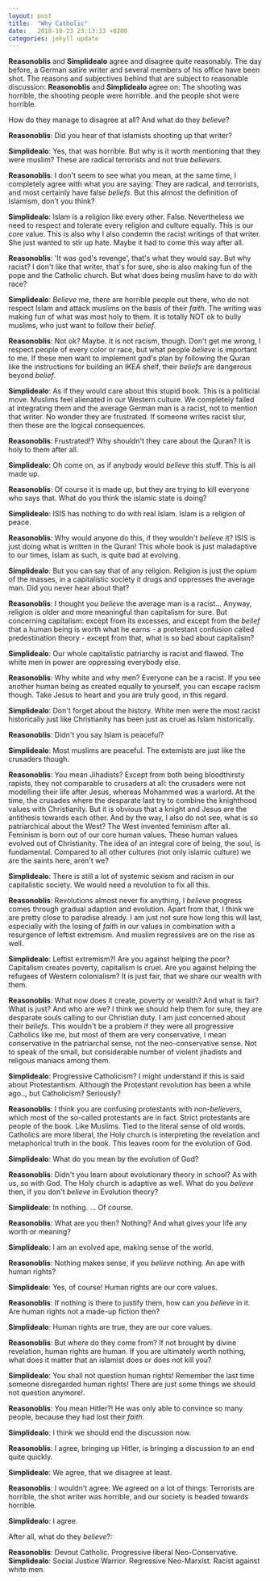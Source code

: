 ```yaml
---
layout: post
title:  "Why Catholic"
date:   2018-10-23 23:13:33 +0200
categories: jekyll update
---
```



**Reasonoblis** and **Simplidealo** agree and disagree quite reasonably. The day before, a German satire writer and several members of his office have been shot. The reasons and subjectives behind that are subject to reasonable discussion:
**Reasonoblis** and **Simplidealo** agree on:
The shooting was horrible,
the shooting people were horrible.
and the people shot were horrible.

How do they manage to disagree at all?
And what do they *believe*?

**Reasonoblis**: Did you hear of that islamists shooting up that writer?


**Simplidealo**: Yes, that was horrible. But why is it worth mentioning that they were  muslim? These are radical terrorists and not true *believers*.


**Reasonoblis**: I don't seem to see what you mean, at the same time, I completely agree with what you are saying:
They are radical, and terrorists, and most certainly have false *beliefs*. But this almost the definition of Islamism, don't you think?


**Simplidealo**: Islam is a religion like every other. False. Nevertheless we need to respect and tolerate every religion and culture equally. This is our core value. This is also why I also condemn the racist writings of that writer. She just wanted to stir up hate. Maybe it had to come this way after all.


**Reasonoblis**: 'It was god's revenge', that's what they would say.
But why racist? I don't like that writer, that's for sure, she is also making fun of the pope and the Catholic church.
But what does being muslim have to do with race?


**Simplidealo**: *Believe* me, there are horrible people out there, who do not respect Islam and attack muslims on the basis of their *faith*. The writing was making fun of what was most holy to them. It is totally NOT ok to bully muslims, who just want to follow their *belief*.


**Reasonoblis**: Not ok? Maybe. It is not racism, though. Don't get me wrong, I respect people of every color or race, but what people *believe* is important to me. If these men want to implement god's plan by following the Quran like the instructions for building an IKEA shelf, their *beliefs* are dangerous beyond *belief*.


**Simplidealo**: As if they would care about this stupid book. This is a politicial move. Muslims feel alienated in our Western culture. We completely failed at integrating them and the average German man is a racist, not to mention that writer. No wonder they are frustrated. If someone writes racist slur, then these are the logical consequences.


**Reasonoblis**: Frustrated!? Why shouldn't they care about the Quran? It is holy to them after all.


**Simplidealo**: Oh come on, as if anybody would *believe* this stuff. This is all made up.


**Reasonoblis**: Of course it is made up, but they are trying to kill everyone who says that. What do you think the islamic state is doing?


**Simplidealo**: ISIS has nothing to do with real Islam. Islam is a religion of peace.


**Reasonoblis**: Why would anyone do this, if they wouldn't *believe* it? ISIS is just doing what is written in the Quran! This whole book is just maladaptive to our times, Islam as such, is quite bad at evolving.


**Simplidealo**: But you can say that of any religion. Religion is just the opium of the masses, in a capitalistic society it drugs and oppresses the average man. Did you never hear about that?


**Reasonoblis**: I thought you *believe* the average man is a racist... Anyway, religion is older and more meaningful than capitalism for sure. But concerning capitalism: except from its excesses, and except from the *belief* that a human being is worth what he earns - a protestant confusion called predestination theory - except from that, what is so bad about capitalism?


**Simplidealo**: Our whole capitalistic patriarchy is racist and flawed. The white men in power are oppressing everybody else.


**Reasonoblis**: Why white and why men? Everyone can be a racist. If you see another human being as created equally to yourself, you can escape racism though.
Take Jesus to heart and you are truly good, in this regard.


**Simplidealo**: Don't forget about the history. White men were the most racist historically just like Christianity has been just as cruel as Islam historically.


**Reasonoblis**: Didn't you say Islam is peaceful?


**Simplidealo**: Most muslims are peaceful. The extemists are just like the crusaders though.


**Reasonoblis**: You mean Jihadists? Except from both being bloodthirsty rapists, they not comparable to crusaders at all: the crusaders were not modelling their life after Jesus, whereas Mohammed was a warlord. At the time, the crusades where the desparate last try to combine the knighthood values with Christianity. But it is obvious that a knight and Jesus are the antithesis towards each other.
And by the way, I also do not see, what is so patriarchical about the West? The West invented feminism after all. Feminism is born out of our core human values. These human values evolved out of Christianity. The idea of an integral core of being, the soul, is fundamental. Compared to all other cultures (not only islamic culture) we are the saints here, aren't we?


**Simplidealo**: There is still a lot of systemic sexism and racism in our capitalistic society. We would need a revolution to fix all this.


**Reasonoblis**: Revolutions almost never fix anything, I *believe* progress comes through gradual adaption and evolution. Apart from that, I think we are pretty close to paradise already.
I am just not sure how long this will last, especially with the losing of *faith* in our values in combination with a resurgence of leftist extremism. And muslim regressives are on the rise as well.


**Simplidealo**: Leftist extremism?! Are you against helping the poor? Capitalism creates poverty, capitalism is cruel. Are you against helping the refugees of Western colonialism? It is just fair, that we share our wealth with them.


**Reasonoblis**: What now does it create, poverty or wealth? And what is fair? What is just? And who are we? I think we should help them for sure, they are desparate souls calling to our Christian duty. I am just concerned about their *beliefs*. This wouldn't be a problem if they were all progressive Catholics like me, but most of them are very conservative, I mean conservative in the patriarchal sense, not the neo-conservative sense. Not to speak of the small, but considerable number of violent jihadists and religous maniacs among them.


**Simplidealo**: Progressive Catholicism? I might understand if this is said about Protestantism. Although the Protestant revolution has been a while ago.., but Catholicism? Seriously?


**Reasonoblis**: I think you are confusing protestants with non-*believers*, which most of the so-called protestants are in fact. Strict protestants are people of the book. Like Muslims. Tied to the literal sense of old words. Catholics are more liberal, the Holy church is interpreting the revelation and metaphorical truth in the book. This leaves room for the evolution of God.


**Simplidealo**: What do you mean by the evolution of God?


**Reasonoblis**: Didn't you learn about evolutionary theory in school? As with us, so with God.
The Holy church is adaptive as well.
What do you *believe* then, if you don't *believe* in Evolution theory?


**Simplidealo**: In nothing. ... Of course.


**Reasonoblis**: What are you then? Nothing? And what gives your life any worth or meaning?


**Simplidealo**: I am an evolved ape, making sense of the world.


**Reasonoblis**: Nothing makes sense, if you *believe* nothing. An ape with human rights?


**Simplidealo**: Yes, of course! Human rights are our core values.


**Reasonoblis**: If nothing is there to justify them, how can you *believe* in it. Are human rights not a made-up fiction then?


**Simplidealo**: Human rights are true, they are our core values.


**Reasonoblis**: But where do they come from? If not brought by divine revelation, human rights are human.
If you are ultimately worth nothing, what does it matter that an islamist does or does not kill you?


**Simplidealo**: You shall not question human rights! Remember the last time someone disregarded human rights! There are just some things we should not question anymore!.


**Reasonoblis**: You mean Hitler?! He was only able to convince so many people, because they had lost their *faith*.


**Simplidealo**: I think we should end the discussion now.


**Reasonoblis**: I agree, bringing up Hitler, is bringing a discussion to an end quite quickly.


**Simplidealo**: We agree, that we disagree at least.


**Reasonoblis**: I wouldn't agree: We agreed on a lot of things:
Terrorists are horrible,
the shot writer was horrible,
and our society is headed towards horrible.


**Simplidealo**: I agree.


After all, what do they *believe*?:

**Reasonoblis**: Devout Catholic. Progressive liberal Neo-Conservative.
**Simplidealo**: Social Justice Warrior. Regressive Neo-Marxist. Racist against white men.

